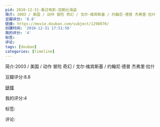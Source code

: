 ```yaml
---
pid: 2010-12-31-看过电影-加勒比海盗
简介: 2003 / 美国 / 动作 冒险 奇幻 / 戈尔·维宾斯基 / 约翰尼·德普 杰弗里·拉什
豆瓣评分: '8.8'
链接: https://movie.douban.com/subject/1298070/
创建时间: '2010-12-31 17:51:56'
我的评分: '4'
标签:
评论:
tags: [douban]
categories: [timeline]
---
```

简介:2003 / 美国 / 动作 冒险 奇幻 / 戈尔·维宾斯基 / 约翰尼·德普 杰弗里·拉什

豆瓣评分:8.8

[链接](https://movie.douban.com/subject/1298070/)

我的评分:4

标签:

评论:

